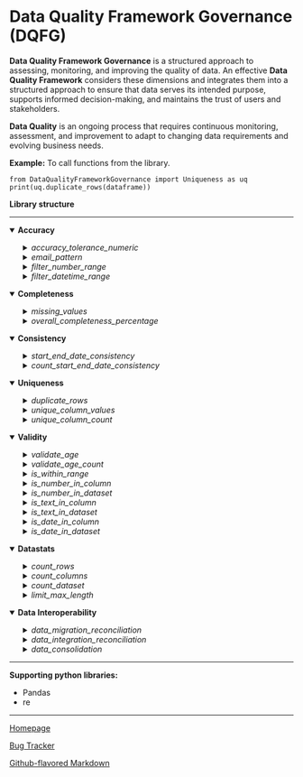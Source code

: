 
  

# Data Quality Framework Governance (DQFG)
  

**Data Quality Framework Governance** is a structured approach to assessing, monitoring, and improving the quality of data. An effective **Data Quality Framework** considers these dimensions and integrates them into a structured approach to ensure that data serves its intended purpose, supports informed decision-making, and maintains the trust of users and stakeholders.

**Data Quality** is an ongoing process that requires continuous monitoring, assessment, and improvement to adapt to changing data requirements and evolving business needs.


**Example:** To call functions from the library.

	from DataQualityFrameworkGovernance import Uniqueness as uq
	print(uq.duplicate_rows(dataframe))


**Library structure**

****
  

<details open>
<summary><b>Accuracy</b></summary>

<ul>

<details>
<summary><i>accuracy_tolerance_numeric</i></summary>

Calculating data quality accuracy of a set of values (base values) by comparing them to a known correct value (lookup value) by setting a user-defined tolerance percentage, applicable for numeric values.

	from  DataQualityFrameworkGovernance  import  Accuracy as ac
	print(ac.accuracy_tolerance_numeric(dataframe, 'base_column', 'lookup_column', tolerance_percentage))

</details>

<details>
<summary><i>email_pattern</i></summary>

Validating accuracy of email addresses in a dataset by verifying that they follow a valid email format.

	from  DataQualityFrameworkGovernance  import  Accuracy as ac
	print(ac.email_pattern(dataframe,'email_column_name'))

</details>

<details>
<summary><i>filter_number_range</i></summary>

Number range ensures that data values are accurate and conform to expected values or constraints. It is applicable to a variety of contexts, including exam scores, weather conditions, pricing, stock prices, age, income, speed limits for vehicles, water levels, and numerous other scenarios.

	from  DataQualityFrameworkGovernance  import  Accuracy as ac
	print(ac.filter_number_range(dataframe, 'range_column_name', lower_bound, upper_bound))

	Example:
	print(ac.filter_number_range(df, 'Age', 4, 12))
	(Output will extract the age between 4(lower bound) and 12 (upper bound) from column 'Age' in the dataset 'df')

</details>

<details>
<summary><i>filter_datetime_range</i></summary>

The datetime range filter guarantees the accuracy and adherence of data values to predetermined criteria or constraints. It is applicable to a variety of contexts, including capturing outliers in date of birth, age and many more.

	from  DataQualityFrameworkGovernance  import  Accuracy as ac
	print(ac.filter_datetime_range(Dataframe, 'range_column_name', 'from_date', 'to_date', 'date_format'))

	Example:
	print(ac.filter_datetime_range(df, 'Date', '2023-01-15', '2023-03-01', '%Y-%m-%d'))

**Important**: Specify date format in *'%Y-%m-%d %H:%M:%S.%f'*  ***(It can be specified in any format, parameter value to be aligned appropriately).***

</details>

</ul>
</details>

<details open>
<summary><b>Completeness</b></summary>

<ul>

<details>
<summary><i>missing_values</i></summary>

Summary of missing values in each column.

	from  DataQualityFrameworkGovernance  import  Completeness as cp
	print(cp.missing_values(dataframe))

</details>

<details>
<summary><i>overall_completeness_percentage</i></summary>

Percentage of missing values in a DataFrame. 

  
	from  DataQualityFrameworkGovernance  import  Completeness as cp
	print(cp.overall_completeness_percentage(dataframe))

</details>

</ul>
</details>

<details open>
<summary><b>Consistency</b></summary>

<ul>

<details>
<summary><i>start_end_date_consistency</i></summary>

If data in two columns is consistent, check if the "Start Date" and "End Date" column are in the correct chronological order. 

  
  	from  DataQualityFrameworkGovernance  import  Consistency as ct
	print(ct.start_end_date_consistency(dataframe, 'start_date_column_name', 'end_date_column_name', 'date_format'))

**Important**: Specify date format in *'%Y-%m-%d %H:%M:%S.%f'*  ***(It can be specified in any format, parameter value to be aligned appropriately).***

</details>


<details>
<summary><i>count_start_end_date_consistency</i></summary>

Count of data in two columns is consistent, check if the "Start Date" and "End Date" column are in the correct chronological order. 

  
  	from  DataQualityFrameworkGovernance  import  Consistency as ct
	print(ct.count_start_end_date_consistency(dataframe, 'start_date_column_name', 'end_date_column_name', 'date_format'))
  
**Important**: Specify date format in *'%Y-%m-%d %H:%M:%S.%f'*  ***(It can be specified in any format, parameter value to be aligned appropriately).***

</details>

</ul>
</details>
  

<details open>
<summary><b>Uniqueness</b></summary>

<ul>

<details>
<summary><i>duplicate_rows</i></summary>

Identify and display **duplicate** rows in a dataset. 

  
	from  DataQualityFrameworkGovernance  import  Uniqueness as uq
	print(uq.duplicate_rows(dataframe))

</details>

<details>
<summary><i>unique_column_values</i></summary>

Display **unique column values** in a dataset. 

	from  DataQualityFrameworkGovernance  import  Uniqueness as uq
	print(uq.unique_column_values(dataframe, 'column_name'))

</details>

<details>
<summary><i>unique_column_count</i></summary>

Count **unique column values** in a dataset. 

	from  DataQualityFrameworkGovernance  import  Uniqueness as uq
	print(uq.unique_column_count(dataframe, 'column_name'))

</details>

</ul>
</details>


<details open>
<summary><b>Validity</b></summary>

<ul>

<details>
<summary><i>validate_age</i></summary>

Validate age based on the criteria in a dataset. 

  	from  DataQualityFrameworkGovernance  import  Validity as vl
	print(vl.validate_age(dataframe, 'age_column', min_age, max_age))

</details>

<details>
<summary><i>validate_age_count</i></summary>

Count age based on the criteria in a dataset. 

  	from  DataQualityFrameworkGovernance  import  Validity as vl
	print(vl.validate_age_count(dataframe, 'age_column', min_age, max_age))

</details>

<details>
<summary><i>is_within_range</i></summary>

If all values in a given array list are present in a specific column of a dataset then it provides a status message indicating whether all names are found or not. **Array values must be within square brackets.**

  	#Examples
  	#array list = ["Tom", "Jerry", "Donald"] - Text
	#array list = [10, 20, 30] - Numeric
	#array list = [True, False] - Boolean
	#array list = [0, 1] - Flag

	from  DataQualityFrameworkGovernance  import  Validity as vl
	print(vl.is_within_range(dataframe, 'column_name_to_look', [array_list]))

</details>

<details>
<summary><i>is_number_in_column</i></summary>

 Examines each value in a **column** and appends a new column to the existing column, indicating whether the values are numeric.

	from  DataQualityFrameworkGovernance  import  Validity as vl
	print(vl.is_number_in_column(dataframe, 'column_name'))

</details>

<details>
<summary><i>is_number_in_dataset</i></summary>

Examines each value in a **dataset** and appends a new column for each existing column, indicating whether the values are numeric.

	from  DataQualityFrameworkGovernance  import  Validity as vl
	print(vl.is_number_in_dataset(dataframe))

	#Example for specific column selection
	is_number_in_dataset(dataframe[['column1','column7']])

</details>

<details>
<summary><i>is_text_in_column</i></summary>

 Examines each value in a **column** and appends a new column to the existing column, indicating whether the values are text. **Result would be false, if text or string contains number.**

	from  DataQualityFrameworkGovernance  import  Validity as vl
	print(vl.is_text_in_column(dataframe, 'column_name'))

</details>

<details>
<summary><i>is_text_in_dataset</i></summary>

Examines each value in a **dataset** and appends a new column for each existing column, indicating whether the values are text. **Result would be false, if text or string contains number.**

	from  DataQualityFrameworkGovernance  import  Validity as vl
	print(vl.is_text_in_dataset(dataframe))

	#Example for specific column selection
	is_text_in_dataset(dataframe[['column1','column7']])

</details>

<details>
<summary><i>is_date_in_column</i></summary>

 Examines each value in a **column** and appends a new column to the existing column, indicating whether the values are in date time, in a speciifed format.

	from  DataQualityFrameworkGovernance  import  Validity as vl
	print(vl.is_date_in_column(dataframe,'column_name', date_format))

**Important**: Specify date format in *'%Y-%m-%d %H:%M:%S.%f'*  ***(It can be specified in any format, parameter value to be aligned appropriately).***

</details>

<details>
<summary><i>is_date_in_dataset</i></summary>

 Examines each value in a **dataset** and appends a new column for each existing column, indicating whether the values are in date time, in a speciifed format.

	from  DataQualityFrameworkGovernance  import  Validity as vl
	print(vl.is_date_in_dataset(dataframe, date_format))

	#Example for specific column selection
	is_date_in_dataset(dataframe[['column1','column7']], date_format='%Y-%m-%d')

**Important**: Specify date format in *'%Y-%m-%d %H:%M:%S.%f'*  ***(It can be specified in any format, parameter value to be aligned appropriately).***

</details>

</details>


</ul>
</details>

</ul>
</details>

<details open>
<summary><b>Datastats</b></summary>

<ul>

<details>
<summary><i>count_rows</i></summary>

Count the number of rows in a DataFrame. 
  
  	from  DataQualityFrameworkGovernance  import  Datastats as ds
	print(ds.count_rows(dataframe))

</details>

<details>
<summary><i>count_columns</i></summary>

Count the number of columns in a DataFrame. 

    
  	from  DataQualityFrameworkGovernance  import  Datastats as ds
	print(ds.count_columns(dataframe))

</details>

<details>
<summary><i>count_dataset</i></summary>

Count the number of rows & columns in a DataFrame. 
    
  	from  DataQualityFrameworkGovernance  import  Datastats as ds
	print(ds.count_dataset(dataframe))

</details>

<details>
<summary><i>limit_max_length</i></summary>

 Limits the maximum length of a string to specific length. Example, when applied to the input string 'ABCDEFGH', the function returns 'ABCDE', effectively truncating the original string to the first 5 characters.
    
  	from  DataQualityFrameworkGovernance  import  Datastats as ds
	print(ds.limit_max_length(dataframe, column_name, start_length, length))

	#Example: 'ABCDEFGH' input string returns 'ABCDE'
	print(limit_max_length(df,'column_name',0,5))

</details>

</ul>
</details>


<details open>
<summary><b>Data Interoperability</b></summary>

<ul>

<details>
<summary><i>data_migration_reconciliation</i></summary>

**Data migration reconciliation** is a crucial step in ensuring the accuracy and integrity of data transfer between a source and target system. The process involves comparison of the source and target data to identify any disparities. If the columns in both datasets differ, the process returns an ouput to align the source and target dataset. 

**Output of column name mismatch**
| Column | MatchStatus | TableLocation |
|--|--|--|
| Department | Unmatched | Source |
| Departmentt | Unmatched | Target |
| EmployeeID | Matched | NotApplicable |

After structural alignment is confirmed, a comprehensive check is performed by comparing the content of each column. Any inconsistencies between the source and target data are flagged as mismatches. This includes the identification of specific 'column name(s)' where discrepancies occur, 'row number or position' and 'mismatched records' in both the source and target datasets. This comprehensive reporting ensures that discrepancies can be easily located and addressed, promoting data accuracy and the successful completion of the migration process.

  	from  DataQualityFrameworkGovernance  import  Interoperability as io
	print(io.data_migration_reconciliation(source_dataframe, target_dataframe))

	#Example of saving source and target dataframe from csv file

	import pandas as pd
	source_dataframe = pd.read_csv('source_data.csv')
	target_dataframe = pd.read_csv('target_data.csv')

**Result**
| Column | Row no. / Position |Source Data |Target Data |
|--|--|--|--|
| Column name | 2 | 33 | 3 |
| Column name | 289 | Donald Trump | Donald Duck |  

</details>

<details>
<summary><i>data_integration_reconciliation</i></summary>

**Data integration reconciliation** involves combining data from different sources into a unified view. This function compares two datasets, source_dataset and target_dataset, based on a unique identifier, ID. It checks for disparities in each column, cell by cell, between the two datasets. For each mismatch, it identifies the specific column and provides a status of "Matched" or "Mismatched." If the columns in both datasets differ, the process returns an ouput to align the source and target dataset. 

**Example output of column name mismatch**
| Column | MatchStatus | TableLocation |
|--|--|--|
| Department | Unmatched | Source |
| Departmentt | Unmatched | Target |
| EmployeeID | Matched | NotApplicable |

After structural alignment is confirmed, a comprehensive check is performed by comparing the content of each column. Any inconsistencies between the source and target data are flagged as mismatches.

**Parameters:**

**source_dataset:** The source dataset, a DataFrame containing the data to be compared.
**target_dataset:** The target dataset, a DataFrame containing the data to be compared against the source dataset
**ID**: A unique identifier column present in both datasets, used to match rows between the two datasets.

**Return Value:**

**status:** A string indicating the overall comparison status, either "Matched" or "Mismatched."
**mismatched_columns:** A list of columns that have mismatches between the two datasets.

	import pandas as pd
  	from  DataQualityFrameworkGovernance  import  Interoperability as io

	source_dataset = pd.DataFrame({
		'Ordinal': [54, 55, 56, 57],
		'Name': ['Theresa May','Boris Johnson', 'Liz Truss', 'Rishi Sunak'],
		'Monarch': ['Elizabeth II', 'Elizabeth II', 'Elizabeth II & Charles III', 'Charles III']
		})

	target_dataset = pd.DataFrame({
		'Ordinal': [55, 56, 57],
		'Name': ['Boris Johnson', 'Liz Truss', 'Rishi Sunak'],
		'Monarch': ['Elizabeth II', 'Elizabeth II', 'Charles III']
		})

	comparison_results = io.data_integration_reconciliation(source_dataset, target_dataset, 'Ordinal')
	print(comparison_results)


**Result**
| Ordinal | Status | Mismatched_Columns | MergeStatus | Name_source | Name_target | Monarch_source | Monarch_target |
|--|--|--|--|--|--|--|--|
|54|Mismatch|Name, Monarch|left_only|Theresa May|NaN|Elizabeth II|NaN|
|56|Mismatch|Monarch|both| Liz Truss| Liz Truss|Elizabeth II & Charles III|Elizabeth II|
|55|Match|None|both|Boris Johnson|Boris Johnson|Elizabeth II|Elizabeth II|
|57|Match|None|both|Rishi Sunak|Rishi Sunak|Charles III|Charles III|

</details>

<details>
<summary><i>data_consolidation</i></summary>

**Data consolidation** is a process of combining information from multiple datasets to create a unified dataset. This function with three parameters – dataset1, dataset2, and a parameter to determine consolidation direction (0 for rows ,1 for columns), users can choose between consolidating data by rows or columns.

**Compile by Rows (0):**

When choosing compile=0, the function will stack the datasets vertically, effectively appending the rows of dataset2 beneath the rows of dataset1.

**Compile by Columns (1):**

Alternatively, selecting compile=1 will concatenate the datasets side by side, merging columns from dataset2 to the right of those from dataset1.

  	from  DataQualityFrameworkGovernance  import  Interoperability as io

	CompileByColumns = io.data_consolidation(df1, df2,1)
	CompileByRows = io.data_consolidation(df1, df2,0)

</details>

</ul>
</details> 

****

**Supporting python libraries:**
  

- Pandas
- re
  

****

[Homepage](https://github.com/RajithPrabakaran/DataQualityFrameworkGovernance)

[Bug Tracker](https://github.com/RajithPrabakaran/DataQualityFrameworkGovernance/issues)  

[Github-flavored Markdown](https://guides.github.com/features/mastering-markdown/)

